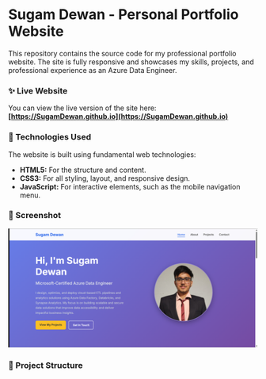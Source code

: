 # Sugam Dewan - Personal Portfolio Website

This repository contains the source code for my professional portfolio website. The site is fully responsive and showcases my skills, projects, and professional experience as an Azure Data Engineer.

### ✨ **Live Website**

You can view the live version of the site here: **[https://SugamDewan.github.io](https://SugamDewan.github.io)**

### 🚀 Technologies Used

The website is built using fundamental web technologies:

* **HTML5:** For the structure and content.
* **CSS3:** For all styling, layout, and responsive design.
* **JavaScript:** For interactive elements, such as the mobile navigation menu.

### 📸 Screenshot

![A screenshot of the home page of Sugam Dewan's portfolio website.](screenshot.png)
### 📂 Project Structure
